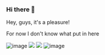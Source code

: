 ### Hi there 👋

Hey, guys, it's a pleasure!

For now I don't know what put in here

![image](https://img.shields.io/badge/Gmail-D14836?style=for-the-badge&logo=gmail&logoColor=white)
<img src="{https://img.shields.io/badge/Gmail-D14836?style=for-the-badge&logo=gmail&logoColor=white}" />
<img src="{[BadgeURLHere](https://img.shields.io/badge/Telegram-2CA5E0?style=for-the-badge&logo=telegram&logoColor=white)}" />
![image](https://img.shields.io/badge/Telegram-2CA5E0?style=for-the-badge&logo=telegram&logoColor=white)
<!--
**devLucasCBMelo/devLucasCBMelo** is a ✨ _special_ ✨ repository because its `README.md` (this file) appears on your GitHub profile.

Here are some ideas to get you started:

- 🔭 I’m currently working on ...
- 🌱 I’m currently learning ...
- 👯 I’m looking to collaborate on ...
- 🤔 I’m looking for help with ...
- 💬 Ask me about ...
- 📫 How to reach me: ...
- 😄 Pronouns: ...
- ⚡ Fun fact: ...
-->
